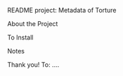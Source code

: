 README
project: Metadata of Torture

About the Project


To Install


Notes


Thank you! To:
....


